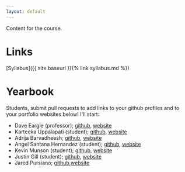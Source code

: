 ```yaml
---
layout: default
---
```


Content for the course.

# Links

[Syllabus]({{ site.baseurl }}{% link syllabus.md %})

# Yearbook

Students, submit pull requests to add links to your github profiles and to your
portfolio websites below! I'll start:

* Dave Eargle (professor); [github](https://github.com/deargle), [website](https://daveeargle.com)
* Karteeka Uppalapati (student); [github](https://github.com/KarteekaU/), [website](https://karteekau.github.io/)
* Adrija Barvadheesh; [github](https://github.com/Adrija-B), [website](https://adrija-b.github.io)
* Angel Santana Hernandez (student); [github](https://github.com/iamAngelSH), [website](https://iamangelsh.github.io/) 
* Kevin Munson (student); [github](https://github.com/kevinmunson), [website](https://kevinmunson.github.io)
* Justin Gill (student); [github](https://github.com/JustinGill21), [website](https://justingill21.github.io/)
* Jared Pursiano; [github](https://github.com/japu0992),[website](https://https://japu0992.github.io/)
